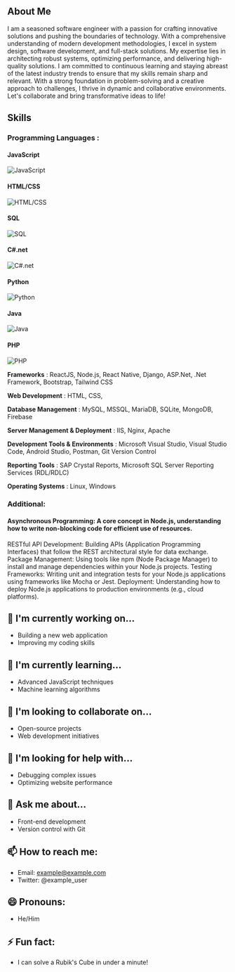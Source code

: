 ## About Me
I am a seasoned software engineer with a passion for crafting innovative solutions and pushing the boundaries of technology. With a comprehensive understanding of modern development methodologies, I excel in system design, software development, and full-stack solutions. My expertise lies in architecting robust systems, optimizing performance, and delivering high-quality solutions. I am committed to continuous learning and staying abreast of the latest industry trends to ensure that my skills remain sharp and relevant. With a strong foundation in problem-solving and a creative approach to challenges, I thrive in dynamic and collaborative environments. Let's collaborate and bring transformative ideas to life!

## Skills
### Programming Languages :
#### JavaScript
![JavaScript](https://img.shields.io/badge/Progress-95%25-blue?style=for-the-badge&logo=javascript)

#### HTML/CSS
![HTML/CSS](https://img.shields.io/badge/Progress-95%25-blue?style=for-the-badge&logo=html5)

#### SQL
![SQL](https://img.shields.io/badge/Progress-90%25-blue?style=for-the-badge&logo=sql)

#### C#.net
![C#.net](https://img.shields.io/badge/Progress-90%25-blue?style=for-the-badge&logo=csharp)

#### Python
![Python](https://img.shields.io/badge/Progress-60%25-blue?style=for-the-badge&logo=python)

#### Java
![Java](https://img.shields.io/badge/Progress-50%25-blue?style=for-the-badge&logo=java)

#### PHP
![PHP](https://img.shields.io/badge/Progress-50%25-blue?style=for-the-badge&logo=php)


**Frameworks** :  ReactJS, Node.js, React Native, Django, ASP.Net, .Net Framework, Bootstrap, Tailwind CSS

**Web Development** : HTML, CSS,

**Database Management** : MySQL, MSSQL, MariaDB, SQLite, MongoDB, Firebase

**Server Management & Deployment** : IIS, Nginx, Apache

**Development Tools & Environments** : Microsoft Visual Studio, Visual Studio Code, Android Studio, Postman, Git Version Control

**Reporting Tools** : SAP Crystal Reports, Microsoft SQL Server Reporting Services (RDL/RDLC)

**Operating Systems** : Linux, Windows 

### Additional:
#### Asynchronous Programming: A core concept in Node.js, understanding how to write non-blocking code for efficient use of resources.
RESTful API Development: Building APIs (Application Programming Interfaces) that follow the REST architectural style for data exchange.
Package Management: Using tools like npm (Node Package Manager) to install and manage dependencies within your Node.js projects.
Testing Frameworks: Writing unit and integration tests for your Node.js applications using frameworks like Mocha or Jest.
Deployment: Understanding how to deploy Node.js applications to production environments (e.g., cloud platforms).




## 🔭 I'm currently working on...
- Building a new web application
- Improving my coding skills

## 🌱 I'm currently learning...
- Advanced JavaScript techniques
- Machine learning algorithms

## 👯 I'm looking to collaborate on...
- Open-source projects
- Web development initiatives

## 🤔 I'm looking for help with...
- Debugging complex issues
- Optimizing website performance

## 💬 Ask me about...
- Front-end development
- Version control with Git

## 📫 How to reach me:
- Email: example@example.com
- Twitter: @example_user

## 😄 Pronouns:
- He/Him

## ⚡ Fun fact:
- I can solve a Rubik's Cube in under a minute!
